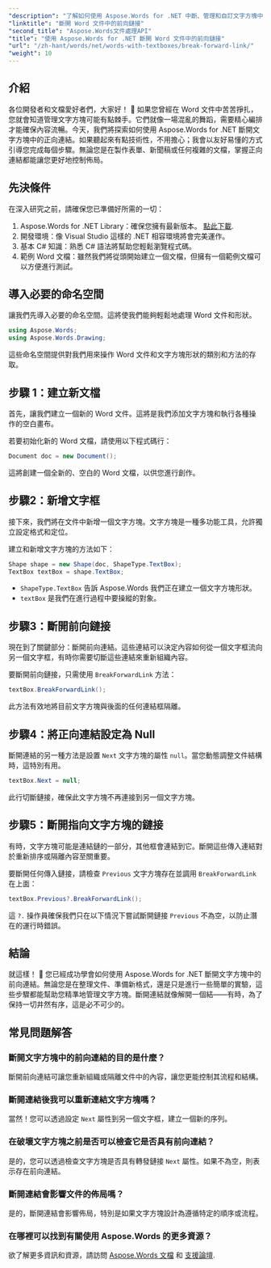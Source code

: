 ```yaml
---
"description": "了解如何使用 Aspose.Words for .NET 中斷、管理和自訂文字方塊中的轉送連結。本逐步指南涵蓋了簡化文件佈局和增強 Word 文件管理所需的一切。"
"linktitle": "斷開 Word 文件中的前向鏈接"
"second_title": "Aspose.Words文件處理API"
"title": "使用 Aspose.Words for .NET 斷開 Word 文件中的前向鏈接"
"url": "/zh-hant/words/net/words-with-textboxes/break-forward-link/"
"weight": 10
---
```


## 介紹

各位開發者和文檔愛好者們，大家好！ 🌟 如果您曾經在 Word 文件中苦苦掙扎，您就會知道管理文字方塊可能有點棘手。它們就像一場混亂的舞蹈，需要精心編排才能確保內容流暢。今天，我們將探索如何使用 Aspose.Words for .NET 斷開文字方塊中的正向連結。如果聽起來有點技術性，不用擔心；我會以友好易懂的方式引導您完成每個步驟。無論您是在製作表單、新聞稿或任何複雜的文檔，掌握正向連結都能讓您更好地控制佈局。

## 先決條件

在深入研究之前，請確保您已準備好所需的一切：

1. Aspose.Words for .NET Library：確保您擁有最新版本。 [點此下載](https://releases。aspose.com/words/net/).
2. 開發環境：像 Visual Studio 這樣的 .NET 相容環境將會完美運作。
3. 基本 C# 知識：熟悉 C# 語法將幫助您輕鬆瀏覽程式碼。
4. 範例 Word 文檔：雖然我們將從頭開始建立一個文檔，但擁有一個範例文檔可以方便進行測試。

## 導入必要的命名空間

讓我們先導入必要的命名空間。這將使我們能夠輕鬆地處理 Word 文件和形狀。

```csharp
using Aspose.Words;
using Aspose.Words.Drawing;
```

這些命名空間提供對我們用來操作 Word 文件和文字方塊形狀的類別和方法的存取。

## 步驟 1：建立新文檔

首先，讓我們建立一個新的 Word 文件。這將是我們添加文字方塊和執行各種操作的空白畫布。

若要初始化新的 Word 文檔，請使用以下程式碼行：

```csharp
Document doc = new Document();
```

這將創建一個全新的、空白的 Word 文檔，以供您進行創作。

## 步驟2：新增文字框

接下來，我們將在文件中新增一個文字方塊。文字方塊是一種多功能工具，允許獨立設定格式和定位。

建立和新增文字方塊的方法如下：

```csharp
Shape shape = new Shape(doc, ShapeType.TextBox);
TextBox textBox = shape.TextBox;
```

- `ShapeType.TextBox` 告訴 Aspose.Words 我們正在建立一個文字方塊形狀。
- `textBox` 是我們在進行過程中要操縱的對象。

## 步驟3：斷開前向鏈接

現在到了關鍵部分：斷開前向連結。這些連結可以決定內容如何從一個文字框流向另一個文字框，有時你需要切斷這些連結來重新組織內容。

要斷開前向鏈接，只需使用 `BreakForwardLink` 方法：

```csharp
textBox.BreakForwardLink();
```

此方法有效地將目前文字方塊與後面的任何連結框隔離。

## 步驟4：將正向連結設定為 Null

斷開連結的另一種方法是設置 `Next` 文字方塊的屬性 `null`。當您動態調整文件結構時，這特別有用。

```csharp
textBox.Next = null;
```

此行切斷鏈接，確保此文字方塊不再連接到另一個文字方塊。

## 步驟5：斷開指向文字方塊的鏈接

有時，文字方塊可能是連結鏈的一部分，其他框會連結到它。斷開這些傳入連結對於重新排序或隔離內容至關重要。

要斷開任何傳入鏈接，請檢查 `Previous` 文字方塊存在並調用 `BreakForwardLink` 在上面：

```csharp
textBox.Previous?.BreakForwardLink();
```

這 `?.` 操作員確保我們只在以下情況下嘗試斷開鏈接 `Previous` 不為空，以防止潛在的運行時錯誤。

## 結論

就這樣！ 🎉 您已經成功學會如何使用 Aspose.Words for .NET 斷開文字方塊中的前向連結。無論您是在整理文件、準備新格式，還是只是進行一些簡單的實驗，這些步驟都能幫助您精準地管理文字方塊。斷開連結就像解開一個結——有時，為了保持一切井然有序，這是必不可少的。

## 常見問題解答

### 斷開文字方塊中的前向連結的目的是什麼？

斷開前向連結可讓您重新組織或隔離文件中的內容，讓您更能控制其流程和結構。

### 斷開連結後我可以重新連結文字方塊嗎？

當然！您可以透過設定 `Next` 屬性到另一個文字框，建立一個新的序列。

### 在破壞文字方塊之前是否可以檢查它是否具有前向連結？

是的，您可以透過檢查文字方塊是否具有轉發鏈接 `Next` 屬性。如果不為空，則表示存在前向連結。

### 斷開連結會影響文件的佈局嗎？

是的，斷開連結會影響佈局，特別是如果文字方塊設計為遵循特定的順序或流程。

### 在哪裡可以找到有關使用 Aspose.Words 的更多資源？

欲了解更多資訊和資源，請訪問 [Aspose.Words 文檔](https://reference.aspose.com/words/net/) 和 [支援論壇](https://forum。aspose.com/c/words/8).